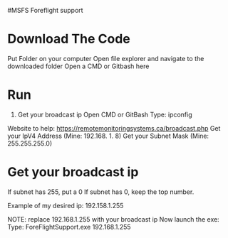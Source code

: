 #MSFS Foreflight support 

Download The Code
=================
Put Folder on your computer 
Open file explorer and navigate to the downloaded folder 
Open a CMD or Gitbash here 

Run
========
1. Get your broadcast ip 
Open CMD or GitBash
Type: ipconfig

Website to help: https://remotemonitoringsystems.ca/broadcast.php 
Get your IpV4 Address (Mine: 192.168. 1. 8)
Get your Subnet Mask  (Mine: 255.255.255.0)

Get your broadcast ip
=======================
If subnet has 255, put a 0
If subnet has 0, keep the top number.

Example of my desired ip: 192.158.1.255


NOTE: replace 192.168.1.255 with your broadcast ip
Now launch the exe:
Type: ForeFlightSupport.exe 192.168.1.255




